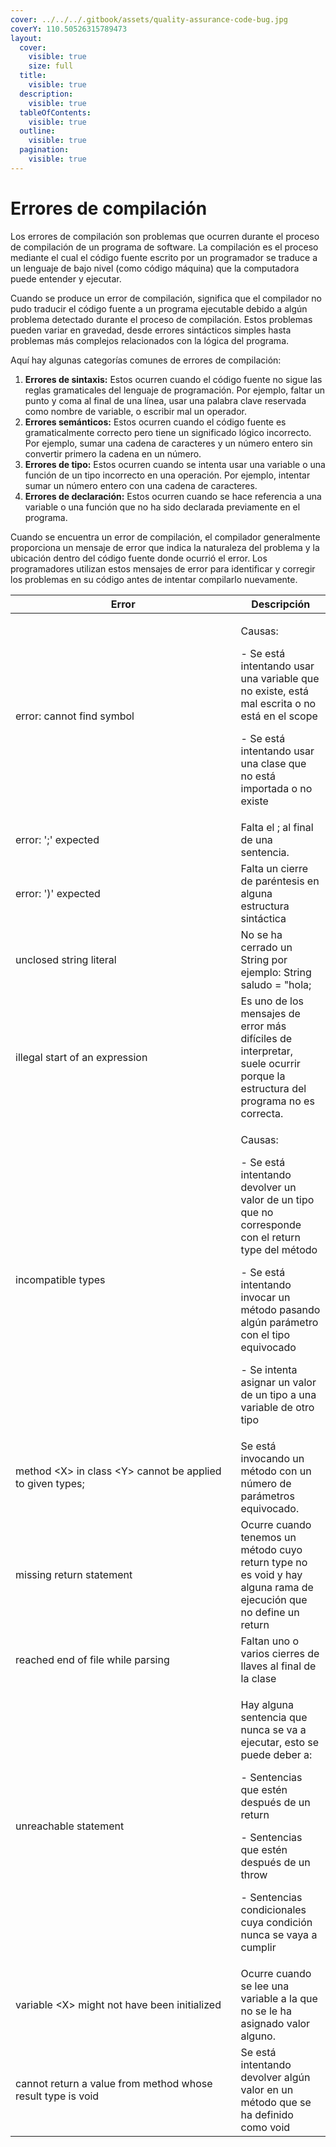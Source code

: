 ```yaml
---
cover: ../../../.gitbook/assets/quality-assurance-code-bug.jpg
coverY: 110.50526315789473
layout:
  cover:
    visible: true
    size: full
  title:
    visible: true
  description:
    visible: true
  tableOfContents:
    visible: true
  outline:
    visible: true
  pagination:
    visible: true
---
```


# Errores de compilación

Los errores de compilación son problemas que ocurren durante el proceso de compilación de un programa de software. La compilación es el proceso mediante el cual el código fuente escrito por un programador se traduce a un lenguaje de bajo nivel (como código máquina) que la computadora puede entender y ejecutar.

Cuando se produce un error de compilación, significa que el compilador no pudo traducir el código fuente a un programa ejecutable debido a algún problema detectado durante el proceso de compilación. Estos problemas pueden variar en gravedad, desde errores sintácticos simples hasta problemas más complejos relacionados con la lógica del programa.

Aquí hay algunas categorías comunes de errores de compilación:

1. **Errores de sintaxis:** Estos ocurren cuando el código fuente no sigue las reglas gramaticales del lenguaje de programación. Por ejemplo, faltar un punto y coma al final de una línea, usar una palabra clave reservada como nombre de variable, o escribir mal un operador.
2. **Errores semánticos:** Estos ocurren cuando el código fuente es gramaticalmente correcto pero tiene un significado lógico incorrecto. Por ejemplo, sumar una cadena de caracteres y un número entero sin convertir primero la cadena en un número.
3. **Errores de tipo:** Estos ocurren cuando se intenta usar una variable o una función de un tipo incorrecto en una operación. Por ejemplo, intentar sumar un número entero con una cadena de caracteres.
4. **Errores de declaración:** Estos ocurren cuando se hace referencia a una variable o una función que no ha sido declarada previamente en el programa.

Cuando se encuentra un error de compilación, el compilador generalmente proporciona un mensaje de error que indica la naturaleza del problema y la ubicación dentro del código fuente donde ocurrió el error. Los programadores utilizan estos mensajes de error para identificar y corregir los problemas en su código antes de intentar compilarlo nuevamente.

<table data-full-width="true"><thead><tr><th width="344.5">Error</th><th>Descripción</th></tr></thead><tbody><tr><td>error: cannot find symbol</td><td><p>Causas:</p><p>- Se está intentando usar una variable que no existe, está mal escrita o no está en el scope</p><p>- Se está intentando usar una clase que no está importada o no existe</p></td></tr><tr><td>error: ';' expected</td><td>Falta el ; al final de una sentencia.</td></tr><tr><td>error: ')' expected</td><td>Falta un cierre de paréntesis en alguna estructura sintáctica</td></tr><tr><td>unclosed string literal</td><td>No se ha cerrado un String por ejemplo: String saludo = "hola;</td></tr><tr><td>illegal start of an expression</td><td>Es uno de los mensajes de error más difíciles de interpretar, suele ocurrir porque la estructura del programa no es correcta.</td></tr><tr><td>incompatible types</td><td><p>Causas:</p><p>- Se está intentando devolver un valor de un tipo que no corresponde con el return type del método</p><p>- Se está intentando invocar un método pasando algún parámetro con el tipo equivocado</p><p>- Se intenta asignar un valor de un tipo a una variable de otro tipo</p></td></tr><tr><td>method &#x3C;X> in class &#x3C;Y> cannot be applied to given types;</td><td>Se está invocando un método con un número de parámetros equivocado.</td></tr><tr><td>missing return statement</td><td>Ocurre cuando tenemos un método cuyo return type no es void y hay alguna rama de ejecución que no define un return</td></tr><tr><td>reached end of file while parsing</td><td>Faltan uno o varios cierres de llaves al final de la clase</td></tr><tr><td>unreachable statement</td><td><p>Hay alguna sentencia que nunca se va a ejecutar, esto se puede deber a:</p><p>- Sentencias que estén después de un return</p><p>- Sentencias que estén después de un throw</p><p>- Sentencias condicionales cuya condición nunca se vaya a cumplir</p></td></tr><tr><td>variable &#x3C;X> might not have been initialized</td><td>Ocurre cuando se lee una variable a la que no se le ha asignado valor alguno.</td></tr><tr><td>cannot return a value from method whose result type is void<br></td><td>Se está intentando devolver algún valor en un método que se ha definido como void</td></tr></tbody></table>

&#x20;
